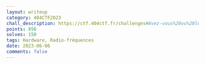 ```yaml
---
layout: writeup
category: 404CTF2023
chall_description: https://ctf.404ctf.fr/challenges#Avez-vous%20vu%20les%20cascades%20du%20h%C3%A9risson%20?-12
points: 856
solves: 150
tags: Hardware, Radio-fréquences
date: 2023-06-06
comments: false
---
```

